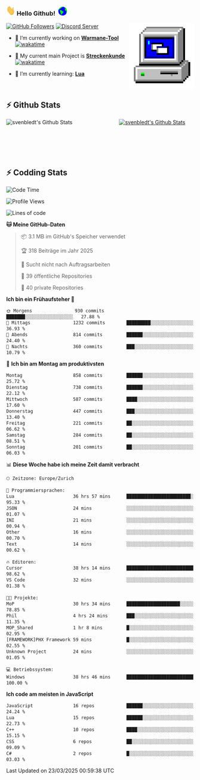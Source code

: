 ### <img src="https://github.com/svenbledt/svenbledt/blob/main/Assets/Hi.gif" height="28" width="24"> **Hello Github!** &nbsp;<img src="https://github.com/svenbledt/svenbledt/blob/main/Assets/Earth.gif" height="24" width="24">
[![GitHub Followers](https://img.shields.io/github/followers/svenbledt?label=Follow&style=flat-squaree&logo=github&labelColor=black&color=black&cacheSeconds=5)](https://github.com/svenbledt)
[![Discord Server](https://img.shields.io/discord/443405445831327754?style=flat-squeree&logo=discord&logoColor=white&label=Trojan%20Rotations%20Server&labelColor=black&color=gray&cacheSeconds=3650)](https://discord.gg/c6GZKjVhxw)
<img align="right" alt="PC GIF" src="https://github.com/svenbledt/svenbledt/blob/main/Assets/PC.gif" width="175" />

<p>

 - 🔭 I’m currently working on **[Warmane-Tool](https://github.com/svenbledt/Warmane-Bot)** [![wakatime](https://wakatime.com/badge/user/eb1cebc0-6a00-4f39-ab37-6770a4331515/project/b1c02622-6489-4920-898c-6e91c5bba727.svg)](https://wakatime.com/badge/user/eb1cebc0-6a00-4f39-ab37-6770a4331515/project/b1c02622-6489-4920-898c-6e91c5bba727)
 - 🔭 My current main Project is **[Streckenkunde](https://github.com/Streckenkunde)** [![wakatime](https://wakatime.com/badge/user/eb1cebc0-6a00-4f39-ab37-6770a4331515/project/8c10f4f0-0d09-4e0e-b526-eec4de9936b6.svg)](https://wakatime.com/badge/user/eb1cebc0-6a00-4f39-ab37-6770a4331515/project/8c10f4f0-0d09-4e0e-b526-eec4de9936b6)

 - 🌱 I’m currently learning: **[Lua](https://www.lua.org/)**
 
</p>

<br>

## :zap: Github Stats

<a href="https://github.com/svenbledt">
  <img align="left" src="https://github-readme-stats.vercel.app/api?username=svenbledt&show_icons=true&title_color=c9d1d9&icon_color=58a6da&text_color=c9d1d9&bg_color=0d1117&hide=issues" alt="svenbledt's Github Stats" width="60%">
 </a>
 <a href="https://github.com/svenbledt">
 <img src="https://github-readme-stats.vercel.app/api/top-langs/?username=svenbledt&show_icons=true&title_color=c9d1d9&icon_color=58a6da&text_color=c9d1d9&bg_color=0d1117" alt="svenbledt's Github Stats" width="35%">
 </a>

<br> <br> <br> <br> 
## :zap: Codding Stats

<!--START_SECTION:waka-->
![Code Time](http://img.shields.io/badge/Code%20Time-608%20hrs%2055%20mins-blue)

![Profile Views](http://img.shields.io/badge/Profilansichten-2-blue)

![Lines of code](https://img.shields.io/badge/Seit%20Hallo%20Welt%20habe%20ich%20geschrieben-29.3%20million%20Codezeilen-blue)

**🐱 Meine GitHub-Daten** 

> 📦 3.1 MB im GitHub's Speicher verwendet 
 > 
> 🏆 318 Beiträge im Jahr 2025
 > 
> 🚫 Sucht nicht nach Auftragsarbeiten
 > 
> 📜 39 öffentliche Repositories 
 > 
> 🔑 40 private Repositories 
 > 
**Ich bin ein Frühaufsteher 🐤** 

```text
🌞 Morgens                930 commits         ███████░░░░░░░░░░░░░░░░░░   27.88 % 
🌆 Mittags                1232 commits        █████████░░░░░░░░░░░░░░░░   36.93 % 
🌃 Abends                 814 commits         ██████░░░░░░░░░░░░░░░░░░░   24.40 % 
🌙 Nachts                 360 commits         ███░░░░░░░░░░░░░░░░░░░░░░   10.79 % 
```
📅 **Ich bin am Montag am produktivsten** 

```text
Montag                   858 commits         ██████░░░░░░░░░░░░░░░░░░░   25.72 % 
Dienstag                 738 commits         ██████░░░░░░░░░░░░░░░░░░░   22.12 % 
Mittwoch                 587 commits         ████░░░░░░░░░░░░░░░░░░░░░   17.60 % 
Donnerstag               447 commits         ███░░░░░░░░░░░░░░░░░░░░░░   13.40 % 
Freitag                  221 commits         ██░░░░░░░░░░░░░░░░░░░░░░░   06.62 % 
Samstag                  284 commits         ██░░░░░░░░░░░░░░░░░░░░░░░   08.51 % 
Sonntag                  201 commits         ██░░░░░░░░░░░░░░░░░░░░░░░   06.03 % 
```


📊 **Diese Woche habe ich meine Zeit damit verbracht** 

```text
🕑︎ Zeitzone: Europe/Zurich

💬 Programmiersprachen: 
Lua                      36 hrs 57 mins      ████████████████████████░   95.33 % 
JSON                     24 mins             ░░░░░░░░░░░░░░░░░░░░░░░░░   01.07 % 
INI                      21 mins             ░░░░░░░░░░░░░░░░░░░░░░░░░   00.94 % 
Other                    16 mins             ░░░░░░░░░░░░░░░░░░░░░░░░░   00.70 % 
Text                     14 mins             ░░░░░░░░░░░░░░░░░░░░░░░░░   00.62 % 

🔥 Editoren: 
Cursor                   38 hrs 14 mins      █████████████████████████   98.62 % 
VS Code                  32 mins             ░░░░░░░░░░░░░░░░░░░░░░░░░   01.38 % 

🐱‍💻 Projekte: 
MoP                      30 hrs 34 mins      ████████████████████░░░░░   78.85 % 
Phil                     4 hrs 24 mins       ███░░░░░░░░░░░░░░░░░░░░░░   11.35 % 
MOP_Shared               1 hr 8 mins         █░░░░░░░░░░░░░░░░░░░░░░░░   02.95 % 
[FRAMEWORK]PHX Framework 59 mins             █░░░░░░░░░░░░░░░░░░░░░░░░   02.55 % 
Unknown Project          24 mins             ░░░░░░░░░░░░░░░░░░░░░░░░░   01.05 % 

💻 Betriebssystem: 
Windows                  38 hrs 46 mins      █████████████████████████   100.00 % 
```

**Ich code am meisten in JavaScript** 

```text
JavaScript               16 repos            ██████░░░░░░░░░░░░░░░░░░░   24.24 % 
Lua                      15 repos            ██████░░░░░░░░░░░░░░░░░░░   22.73 % 
C++                      10 repos            ████░░░░░░░░░░░░░░░░░░░░░   15.15 % 
CSS                      6 repos             ██░░░░░░░░░░░░░░░░░░░░░░░   09.09 % 
C#                       2 repos             █░░░░░░░░░░░░░░░░░░░░░░░░   03.03 % 
```




 Last Updated on 23/03/2025 00:59:38 UTC
<!--END_SECTION:waka-->
